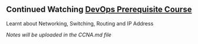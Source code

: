 ## Continued Watching [DevOps Prerequisite Course](https://www.youtube.com/watch?v=Wvf0mBNGjXY)
Learnt about Networking, Switching, Routing and IP Address

_Notes will be uploaded in the CCNA.md file_
